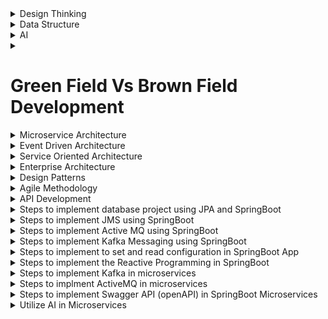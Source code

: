 <!-- <div align="left">
    <img src="example.svg" width="400" height="400" alt="css-in-readme">
</div> -->
<details>
    <summary>Design Thinking</summary>
    <table>
        <tr>
            <th>5 P's of design thinking</th>
            <th>4 C's of design thinkimg</th>
        </tr>
        <tr>
            <td valign="top">
                <ol>
        <li>Empathize</li>
        <li>Define</li>
        <li>Ideate</li>
        <li>Prototype</li>
        <li>Test</li>
    </ol>
                </td>
                <td valign="top">
    <ol>
        <li>Consistency</li>
        <li>Continuity</li>
        <li>Context</li>
        <li>Complementary</li>        
    </ol>
                </td>
            </tr>
    </table>
</details>
<details>
    <summary>Data Structure</summary>
</details>
<details>
    <summary>AI</summary>
</details>
<details>
  <summary>
     <h1>Green Field Vs Brown Field Development</h1>
  </summary>
  ### Green Field development
  ## New development from scratch
    - new infrastructure
    - new tech stack
    - etc.
  - in many situations needs lots of efforts
  - many thinking and decisioning sessons, POCs
  - etc.
</details>
<details>
  <summary>
    Microservice Architecture
  </summary>
</details>
<details>
  <summary>
    Event Driven Architecture
  </summary>
</details>
<details>
  <summary>
    Service Oriented Architecture
  </summary>
</details>
<details>
  <summary>
    Enterprise Architecture
  </summary>
</details>
<details>
  <summary>
    Design Patterns
  </summary>
</details>
<details>
  <summary>
    Agile Methodology
  </summary>
</details>
<details>
  <summary>
    API Development
  </summary>
</details>  
<details>
  <summary>
    Steps to implement database project using JPA and SpringBoot
  </summary>
</details>
<details>
  <summary>
    Steps to implement JMS using SpringBoot
  </summary>
</details>
<details>  
  <summary>
    Steps to implement Active MQ using SpringBoot
  </summary>
</details>
<details>
  <summary>
    Steps to implement Kafka Messaging using SpringBoot
  </summary>
</details>
<details>
  <summary>  
    Steps to implement to set and read configuration in SpringBoot App
  </summary>
</details>
<details>
  <summary>
    Steps to implement the Reactive Programming in SpringBoot
  </summary>
</details>
<details>  
  <summary>
    Steps to implement Kafka in microservices
  </summary>
</details>
<details>
  <summary>
    Steps to implment ActiveMQ in microservices
  </summary> 
</details>
<details>
  <summary>
    Steps to implement Swagger API (openAPI) in SpringBoot Microservices
  </summary>
</details>
<details>
  <summary>
    Utilize AI in Microservices
  </summary>
</details>
